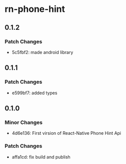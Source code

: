# rn-phone-hint

## 0.1.2

### Patch Changes

- 5c5fbf2: made android library

## 0.1.1

### Patch Changes

- e599bf7: added types

## 0.1.0

### Minor Changes

- 4d6e136: First virsion of React-Native Phone Hint Api

### Patch Changes

- affa1cd: fix build and publish

